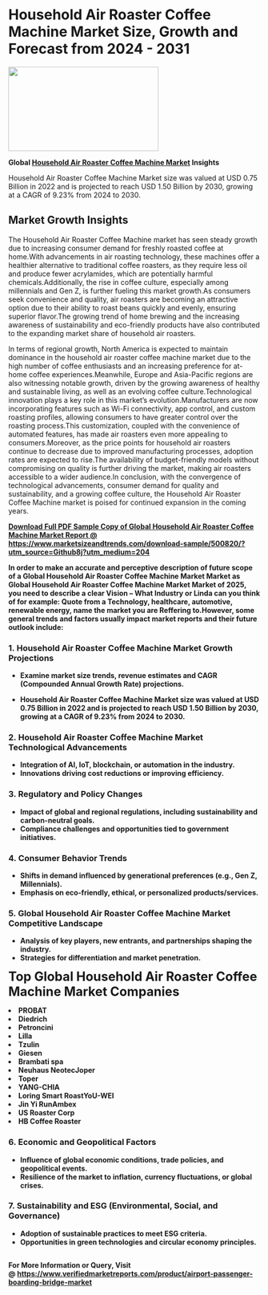 <H1>Household Air Roaster Coffee Machine Market Size, Growth and Forecast from 2024 - 2031</H1><img class="aligncenter size-medium wp-image-584254" src="https://thirdeyenews.in/wp-content/uploads/2024/09/Global-Market-Research-300x168.jpeg" alt="" width="300" height="168" /><p><strong>Global&nbsp;<a href="https://www.marketsizeandtrends.com/download-sample/500820/?utm_source=Github8j?utm_medium=204">Household Air Roaster Coffee Machine Market</a> Insights</strong></p><p>Household Air Roaster Coffee Machine Market size was valued at USD 0.75 Billion in 2022 and is projected to reach USD 1.50 Billion by 2030, growing at a CAGR of 9.23% from 2024 to 2030.</p><p><h2>Market Growth Insights</h2> <p>The Household Air Roaster Coffee Machine market has seen steady growth due to increasing consumer demand for freshly roasted coffee at home.With advancements in air roasting technology, these machines offer a healthier alternative to traditional coffee roasters, as they require less oil and produce fewer acrylamides, which are potentially harmful chemicals.Additionally, the rise in coffee culture, especially among millennials and Gen Z, is further fueling this market growth.As consumers seek convenience and quality, air roasters are becoming an attractive option due to their ability to roast beans quickly and evenly, ensuring superior flavor.The growing trend of home brewing and the increasing awareness of sustainability and eco-friendly products have also contributed to the expanding market share of household air roasters.</p> <p><strong><a href="#"></a></strong></p> <p>In terms of regional growth, North America is expected to maintain dominance in the household air roaster coffee machine market due to the high number of coffee enthusiasts and an increasing preference for at-home coffee experiences.Meanwhile, Europe and Asia-Pacific regions are also witnessing notable growth, driven by the growing awareness of healthy and sustainable living, as well as an evolving coffee culture.Technological innovation plays a key role in this market’s evolution.Manufacturers are now incorporating features such as Wi-Fi connectivity, app control, and custom roasting profiles, allowing consumers to have greater control over the roasting process.This customization, coupled with the convenience of automated features, has made air roasters even more appealing to consumers.Moreover, as the price points for household air roasters continue to decrease due to improved manufacturing processes, adoption rates are expected to rise.The availability of budget-friendly models without compromising on quality is further driving the market, making air roasters accessible to a wider audience.In conclusion, with the convergence of technological advancements, consumer demand for quality and sustainability, and a growing coffee culture, the Household Air Roaster Coffee Machine market is poised for continued expansion in the coming years.</p> <p><strong><a href="#"></p><p><span class=""><strong>Download Full PDF Sample Copy of Global Household Air Roaster Coffee Machine Market Report</strong> @ <a href="https://www.marketsizeandtrends.com/download-sample/500820/?utm_source=Github8j?utm_medium=204" target="_blank">https://www.marketsizeandtrends.com/download-sample/500820/?utm_source=Github8j?utm_medium=204</a></span></p><p>In order to make an accurate and perceptive description of future scope of a Global&nbsp;Household Air Roaster Coffee Machine Market Market as Global&nbsp;Household Air Roaster Coffee Machine Market Market of 2025, you need to describe a clear Vision &ndash; What Industry or Linda can you think of for example: Quote from a Technology, healthcare, automotive, renewable energy, name the market you are Reffering to.However, some general trends and factors usually impact market reports and their future outlook include:</p><h3>1.&nbsp;<strong>Household Air Roaster Coffee Machine Market Growth Projections</strong></h3><ul><li>Examine market size trends, revenue estimates and CAGR (Compounded Annual Growth Rate) projections.</li><li><p>Household Air Roaster Coffee Machine Market size was valued at USD 0.75 Billion in 2022 and is projected to reach USD 1.50 Billion by 2030, growing at a CAGR of 9.23% from 2024 to 2030.</p></li></ul><h3>2.&nbsp;<strong>Household Air Roaster Coffee Machine Market Technological Advancements</strong></h3><ul><li>Integration of AI, IoT, blockchain, or automation in the industry.</li><li>Innovations driving cost reductions or improving efficiency.</li></ul><h3>3.&nbsp;<strong>Regulatory and Policy Changes</strong></h3><ul><li>Impact of global and regional regulations, including sustainability and carbon-neutral goals.</li><li>Compliance challenges and opportunities tied to government initiatives.</li></ul><h3>4.&nbsp;<strong>Consumer Behavior Trends</strong></h3><ul><li>Shifts in demand influenced by generational preferences (e.g., Gen Z, Millennials).</li><li>Emphasis on eco-friendly, ethical, or personalized products/services.</li></ul><h3>5.&nbsp;<strong>Global Household Air Roaster Coffee Machine Market Competitive Landscape</strong></h3><ul><li>Analysis of key players, new entrants, and partnerships shaping the industry.</li><li>Strategies for differentiation and market penetration.</li></ul><p data-pm-slice="1 1 []"><span style="color: inherit; font-family: inherit; font-size: 25px;">Top Global Household Air Roaster Coffee Machine Market Companies</span></p><div class="" data-test-id=""><p><li>PROBAT</li><li> Diedrich</li><li> Petroncini</li><li> Lilla</li><li> Tzulin</li><li> Giesen</li><li> Brambati spa</li><li> Neuhaus NeotecJoper</li><li> Toper</li><li> YANG-CHIA</li><li> Loring Smart RoastYoU-WEI</li><li> Jin Yi RunAmbex</li><li> US Roaster Corp</li><li> HB Coffee Roaster</li></p></div><h3>6.&nbsp;<strong>Economic and Geopolitical Factors</strong></h3><ul><li>Influence of global economic conditions, trade policies, and geopolitical events.</li><li>Resilience of the market to inflation, currency fluctuations, or global crises.</li></ul><h3>7.&nbsp;<strong>Sustainability and ESG (Environmental, Social, and Governance)</strong></h3><ul><li>Adoption of sustainable practices to meet ESG criteria.</li><li>Opportunities in green technologies and circular economy principles.</li></ul><h2><strong style="font-size: 14px;">For More Information or Query, Visit @&nbsp;</strong><a style="background-color: #ffffff; font-size: 14px;" href="https://www.marketsizeandtrends.com/report/household-air-roaster-coffee-machine-market/" target="_blank">https://www.verifiedmarketreports.com/product/airport-passenger-boarding-bridge-market</a></h2>